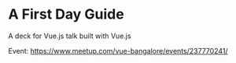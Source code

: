 # A First Day Guide

A deck for Vue.js talk built with Vue.js

Event: https://www.meetup.com/vue-bangalore/events/237770241/
